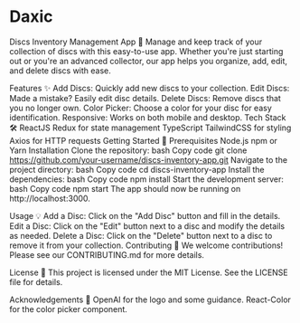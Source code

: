 # Daxic

Discs Inventory Management App 🥏
Manage and keep track of your collection of discs with this easy-to-use app. Whether you're just starting out or you're an advanced collector, our app helps you organize, add, edit, and delete discs with ease.


Features ✨
Add Discs: Quickly add new discs to your collection.
Edit Discs: Made a mistake? Easily edit disc details.
Delete Discs: Remove discs that you no longer own.
Color Picker: Choose a color for your disc for easy identification.
Responsive: Works on both mobile and desktop.
Tech Stack 🛠
ReactJS
Redux for state management
TypeScript
TailwindCSS for styling
Axios for HTTP requests
Getting Started 🚀
Prerequisites
Node.js
npm or Yarn
Installation
Clone the repository:
bash
Copy code
git clone https://github.com/your-username/discs-inventory-app.git
Navigate to the project directory:
bash
Copy code
cd discs-inventory-app
Install the dependencies:
bash
Copy code
npm install
Start the development server:
bash
Copy code
npm start
The app should now be running on http://localhost:3000.

Usage 💡
Add a Disc: Click on the "Add Disc" button and fill in the details.
Edit a Disc: Click on the "Edit" button next to a disc and modify the details as needed.
Delete a Disc: Click on the "Delete" button next to a disc to remove it from your collection.
Contributing 🤝
We welcome contributions! Please see our CONTRIBUTING.md for more details.

License 📝
This project is licensed under the MIT License. See the LICENSE file for details.

Acknowledgements 🙏
OpenAI for the logo and some guidance.
React-Color for the color picker component.